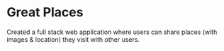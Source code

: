 # Great Places

Created a full stack web application where users can share places (with images & location) they
visit with other users.

